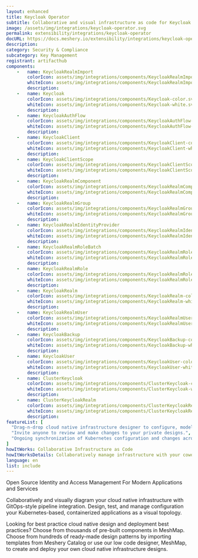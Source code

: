 ```yaml
---
layout: enhanced
title: Keycloak Operator
subtitle: Collaborative and visual infrastructure as code for Keycloak Operator
image: /assets/img/integrations/keycloak-operator.svg
permalink: extensibility/integrations/keycloak-operator
docURL: https://docs.meshery.io/extensibility/integrations/keycloak-operator
description: 
category: Security & Compliance
subcategory: Key Management
registrant: artifacthub
components: 
	-	name: KeycloakRealmImport
		colorIcon: assets/img/integrations/components/KeycloakRealmImport-color.svg
		whiteIcon: assets/img/integrations/components/KeycloakRealmImport-white.svg
		description: 
	-	name: Keycloak
		colorIcon: assets/img/integrations/components/Keycloak-color.svg
		whiteIcon: assets/img/integrations/components/Keycloak-white.svg
		description: 
	-	name: KeycloakAuthFlow
		colorIcon: assets/img/integrations/components/KeycloakAuthFlow-color.svg
		whiteIcon: assets/img/integrations/components/KeycloakAuthFlow-white.svg
		description: 
	-	name: KeycloakClient
		colorIcon: assets/img/integrations/components/KeycloakClient-color.svg
		whiteIcon: assets/img/integrations/components/KeycloakClient-white.svg
		description: 
	-	name: KeycloakClientScope
		colorIcon: assets/img/integrations/components/KeycloakClientScope-color.svg
		whiteIcon: assets/img/integrations/components/KeycloakClientScope-white.svg
		description: 
	-	name: KeycloakRealmComponent
		colorIcon: assets/img/integrations/components/KeycloakRealmComponent-color.svg
		whiteIcon: assets/img/integrations/components/KeycloakRealmComponent-white.svg
		description: 
	-	name: KeycloakRealmGroup
		colorIcon: assets/img/integrations/components/KeycloakRealmGroup-color.svg
		whiteIcon: assets/img/integrations/components/KeycloakRealmGroup-white.svg
		description: 
	-	name: KeycloakRealmIdentityProvider
		colorIcon: assets/img/integrations/components/KeycloakRealmIdentityProvider-color.svg
		whiteIcon: assets/img/integrations/components/KeycloakRealmIdentityProvider-white.svg
		description: 
	-	name: KeycloakRealmRoleBatch
		colorIcon: assets/img/integrations/components/KeycloakRealmRoleBatch-color.svg
		whiteIcon: assets/img/integrations/components/KeycloakRealmRoleBatch-white.svg
		description: 
	-	name: KeycloakRealmRole
		colorIcon: assets/img/integrations/components/KeycloakRealmRole-color.svg
		whiteIcon: assets/img/integrations/components/KeycloakRealmRole-white.svg
		description: 
	-	name: KeycloakRealm
		colorIcon: assets/img/integrations/components/KeycloakRealm-color.svg
		whiteIcon: assets/img/integrations/components/KeycloakRealm-white.svg
		description: 
	-	name: KeycloakRealmUser
		colorIcon: assets/img/integrations/components/KeycloakRealmUser-color.svg
		whiteIcon: assets/img/integrations/components/KeycloakRealmUser-white.svg
		description: 
	-	name: KeycloakBackup
		colorIcon: assets/img/integrations/components/KeycloakBackup-color.svg
		whiteIcon: assets/img/integrations/components/KeycloakBackup-white.svg
		description: 
	-	name: KeycloakUser
		colorIcon: assets/img/integrations/components/KeycloakUser-color.svg
		whiteIcon: assets/img/integrations/components/KeycloakUser-white.svg
		description: 
	-	name: ClusterKeycloak
		colorIcon: assets/img/integrations/components/ClusterKeycloak-color.svg
		whiteIcon: assets/img/integrations/components/ClusterKeycloak-white.svg
		description: 
	-	name: ClusterKeycloakRealm
		colorIcon: assets/img/integrations/components/ClusterKeycloakRealm-color.svg
		whiteIcon: assets/img/integrations/components/ClusterKeycloakRealm-white.svg
		description: 
featureList: [
  "Drag-n-drop cloud native infrastructure designer to configure, model, and deploy your workloads.",
  "Invite anyone to review and make changes to your private designs.",
  "Ongoing synchronization of Kubernetes configuration and changes across any number of clusters."
]
howItWorks: Collaborative Infrastructure as Code
howItWorksDetails: Collaboratively manage infrastructure with your coworkers synchronously sharing the same designs.
language: en
list: include
---
```

<p>
Open Source Identity and Access Management For Modern Applications and Services
</p>
<p>
    Collaboratively and visually diagram your cloud native infrastructure with GitOps-style pipeline integration. Design, test, and manage configuration your Kubernetes-based, containerized applications as a visual topology.
</p>
<p>
    Looking for best practice cloud native design and deployment best practices? Choose from thousands of pre-built components in MeshMap. Choose from hundreds of ready-made design patterns by importing templates from Meshery Catalog or use our low code designer, MeshMap, to create and deploy your own cloud native infrastructure designs.
</p>

